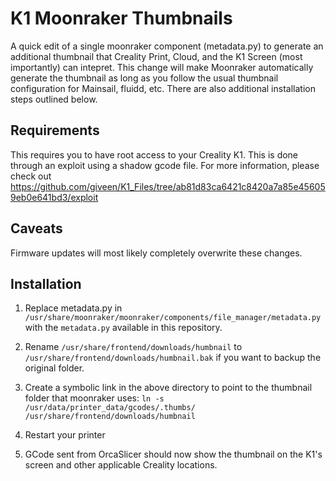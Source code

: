 # K1 Moonraker Thumbnails

A quick edit of a single moonraker component (metadata.py) to generate an additional thumbnail that Creality Print, Cloud, and the K1 Screen (most importantly) can intepret. This change will make Moonraker automatically generate the thumbnail as long as you follow the usual thumbnail configuration for Mainsail, fluidd, etc. There are also additional installation steps outlined below.

## Requirements

This requires you to have root access to your Creality K1. This is done through an exploit using a shadow gcode file. For more information, please check out https://github.com/giveen/K1_Files/tree/ab81d83ca6421c8420a7a85e456059eb0e641bd3/exploit

## Caveats

Firmware updates will most likely completely overwrite these changes.

## Installation

1. Replace metadata.py in `/usr/share/moonraker/moonraker/components/file_manager/metadata.py` with the `metadata.py` available in this repository.


2. Rename `/usr/share/frontend/downloads/humbnail` to `/usr/share/frontend/downloads/humbnail.bak` if you want to backup the original folder.

3. Create a symbolic link in the above directory to point to the thumbnail folder that moonraker uses: `ln -s /usr/data/printer_data/gcodes/.thumbs/ /usr/share/frontend/downloads/humbnail`
  
4. Restart your printer

5. GCode sent from OrcaSlicer should now show the thumbnail on the K1's screen and other applicable Creality locations.